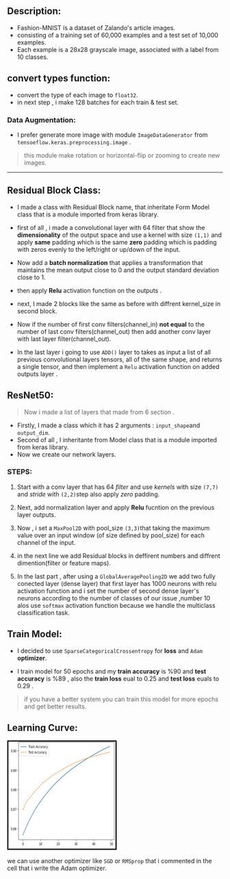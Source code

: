 ## Description:


* Fashion-MNIST is a dataset of Zalando's article images.
* consisting of a training set of 60,000 examples and a test set of 10,000 examples.
* Each example is a 28x28 grayscale image, associated with a label from 10 classes.

## convert types function:


*   convert the type of each image to `float32`.
*   in next step , i make 128 batches for each train & test set.

### Data Augmentation:
* I prefer generate more image with module `ImageDataGenerator` from `tensoeflow.keras.preprocessing.image` .
> this module make rotation or horizontal-flip or zooming to create new images.

---

## Residual Block Class:

* I made a class with Residual Block name, that inheritate Form Model class that is a module imported from keras library.

* first of all , i made a convolutional layer with 64 filter that show  the **dimensionality** of the output space and use a kernel with size `(1,1)` and apply **same** padding which is the same **zero** padding which is padding with zeros evenly to the left/right or up/down of the input.

* Now add a **batch normalization** that applies a transformation that maintains the mean output close to 0 and the output standard deviation close to 1.
* then apply **Relu** activation function on the outputs .

* next, I made 2 blocks like the same as before with diffrent kernel_size in second block.

* Now if the number of first conv filters(channel_in) **not equal** to the number of last conv filters(channel_out) then add another conv layer with last layer filter(channel_out).

* In the last layer i going to use `ADD()` layer to takes as input a list of all previous convolutional layers tensors, all of the same shape, and returns a single tensor, and then implement a `Relu` activation function on added outputs layer .

## ResNet50:
> Now i made a list of layers that made from 6 section .
* Firstly, I made a class which it has 2 arguments : `input_shape`and `output_dim`.
* Second of all , I inheritante from Model class that is a module imported from keras library.
* Now we create our network layers.
### STEPS:
1. Start with a conv layer that has 64 *filter* and use *kernels* with size `(7,7)` and *stride* with `(2,2)`step also apply *zero* padding.

2. Next, add normalization layer and apply **Relu** fucntion on the previous layer outputs.

3. Now , i set a `MaxPool2D` with pool_size `(3,3)`that taking the maximum value over an input window (of size defined by pool_size) for each channel of the input.

4. in the next line we add Residual blocks in deffirent numbers and diffrent dimention(filter or feature maps). 

5. In the last part , after using a `GlobalAveragePooling2D` we add two fully conected layer (dense layer) that first layer has 1000 neurons with relu activation function and i set the number of second dense layer's neurons according to the number of classes of our issue ,number 10 alos use `softmax` activation function because we handle the multiclass classification task.

## Train Model:

* I decided to use `SparseCategoricalCrossentropy` for **loss** and `Adam` **optimizer**.

* I train model for 50 epochs and my **train accuracy** is %90 and **test accuracy** is %89 , also the **train loss** eual to 0.25 and **test loss** euals to 0.29 .

> if you have a better system you can train this model for more epochs and get better results.

## Learning Curve:
<th colspan="3"><img src=".\acc.png" alt="" border='3' height='250' width='250' /></th
**you can see train and test improve well in 50 epoch .**

> we can use another optimizer like `SGD` or `RMSprop` that i commented in the cell that i write the Adam optimizer.





